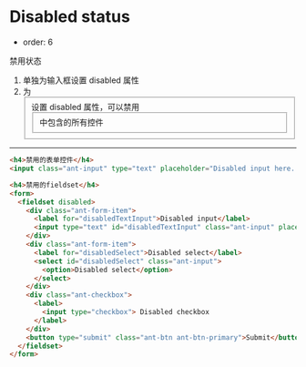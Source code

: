 # Disabled status

- order: 6

禁用状态
  
  1. 单独为输入框设置 disabled 属性
  2. 为<fieldset> 设置 disabled 属性，可以禁用 <fieldset> 中包含的所有控件

---

````html
<h4>禁用的表单控件</h4>
<input class="ant-input" type="text" placeholder="Disabled input here..." disabled>

<h4>禁用的fieldset</h4>
<form>
  <fieldset disabled>
    <div class="ant-form-item">
      <label for="disabledTextInput">Disabled input</label>
      <input type="text" id="disabledTextInput" class="ant-input" placeholder="Disabled input">
    </div>
    <div class="ant-form-item">
      <label for="disabledSelect">Disabled select</label>
      <select id="disabledSelect" class="ant-input">
        <option>Disabled select</option>
      </select>
    </div>
    <div class="ant-checkbox">
      <label>
        <input type="checkbox"> Disabled checkbox
      </label>
    </div>
    <button type="submit" class="ant-btn ant-btn-primary">Submit</button>
  </fieldset>
</form>

````

